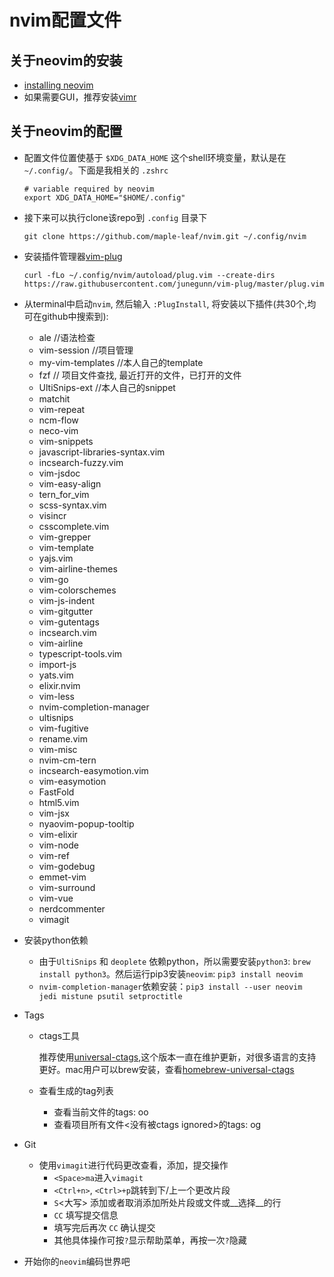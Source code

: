 # nvim配置文件

## 关于neovim的安装
 - [installing neovim](https://github.com/neovim/neovim/wiki/Installing-Neovim)
 - 如果需要GUI，推荐安装[vimr](https://github.com/qvacua/vimr)

## 关于neovim的配置
 - 配置文件位置使基于 `$XDG_DATA_HOME` 这个shell环境变量，默认是在 `~/.config/`。下面是我相关的 `.zshrc`

    ```
    # variable required by neovim
    export XDG_DATA_HOME="$HOME/.config"
    ```

 - 接下来可以执行clone该repo到 `.config` 目录下

   `git clone https://github.com/maple-leaf/nvim.git ~/.config/nvim`

 - 安装插件管理器[vim-plug](https://github.com/junegunn/vim-plug#user-content-installation)

    ```
    curl -fLo ~/.config/nvim/autoload/plug.vim --create-dirs https://raw.githubusercontent.com/junegunn/vim-plug/master/plug.vim
    ```

 - 从terminal中启动`nvim`, 然后输入 `:PlugInstall`, 将安装以下插件(共30个,均可在github中搜索到):
    - ale //语法检查
    - vim-session //项目管理
    - my-vim-templates //本人自己的template
    - fzf // 项目文件查找, 最近打开的文件，已打开的文件
    - UltiSnips-ext //本人自己的snippet
    - matchit
    - vim-repeat
    - ncm-flow
    - neco-vim
    - vim-snippets
    - javascript-libraries-syntax.vim
    - incsearch-fuzzy.vim
    - vim-jsdoc
    - vim-easy-align
    - tern_for_vim
    - scss-syntax.vim
    - visincr
    - csscomplete.vim
    - vim-grepper
    - vim-template
    - yajs.vim
    - vim-airline-themes
    - vim-go
    - vim-colorschemes
    - vim-js-indent
    - vim-gitgutter
    - vim-gutentags
    - incsearch.vim
    - vim-airline
    - typescript-tools.vim
    - import-js
    - yats.vim
    - elixir.nvim
    - vim-less
    - nvim-completion-manager
    - ultisnips
    - vim-fugitive
    - rename.vim
    - vim-misc
    - nvim-cm-tern
    - incsearch-easymotion.vim
    - vim-easymotion
    - FastFold
    - html5.vim
    - vim-jsx
    - nyaovim-popup-tooltip
    - vim-elixir
    - vim-node
    - vim-ref
    - vim-godebug
    - emmet-vim
    - vim-surround
    - vim-vue
    - nerdcommenter
    - vimagit

- 安装python依赖
    * 由于`UltiSnips` 和 `deoplete` 依赖python，所以需要安装`python3`: `brew install python3`。然后运行pip3安装`neovim`: `pip3 install neovim`
    * `nvim-completion-manager`依赖安装：`pip3 install --user neovim jedi mistune psutil setproctitle`

- Tags
    * ctags工具

        推荐使用[universal-ctags](https://github.com/universal-ctags/ctags),这个版本一直在维护更新，对很多语言的支持更好。mac用户可以brew安装，查看[homebrew-universal-ctags](https://github.com/universal-ctags/homebrew-universal-ctags)

    * 查看生成的tag列表
        - 查看当前文件的tags: <Space>oo
        - 查看项目所有文件<没有被ctags ignored>的tags: <Space>og

- Git
    * 使用`vimagit`进行代码更改查看，添加，提交操作
        - `<Space>ma`进入`vimagit`
        - `<Ctrl+n>`, `<Ctrl>+p`跳转到下/上一个更改片段
        - `S`<大写> 添加或者取消添加所处片段或文件或__选择__的行
        - `CC` 填写提交信息
        - 填写完后再次 `CC` 确认提交
        - 其他具体操作可按`?`显示帮助菜单，再按一次`?`隐藏

- 开始你的`neovim`编码世界吧
